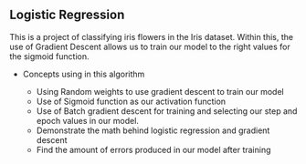 ## Logistic Regression

This is a project of classifying iris flowers in the Iris dataset. Within this, the use of Gradient Descent allows us to train our model to the right values for the sigmoid function. 
<ul>
<li>Concepts using in this algorithm </li>
<ul>
<li>Using Random weights to use gradient descent to train our model </li>
<li>Use of Sigmoid function as our activation function</li>
<li>Use of Batch gradient descent for training and selecting our step and epoch values in our model.</li>
<li>Demonstrate the math behind logistic regression and gradient descent</li>
<li>Find the amount of errors produced in our model after training</li>
</ul>
</ul>


